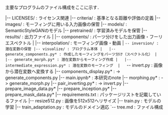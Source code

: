 主要なプログラムのファイル構成をここに示す．

|-- LICENSES/ : ライセンス関連
|-- criteria/ : 基準となる距離や評価の定義
|-- images/ : モーフィングに用いる入力画像の保管
|-- models/ : SemanticStyleGANのモデル
|-- pretrained/ : 学習済みモデルを保管
|-- results/ : 出力ファイル
|   |-- components/ : パーツ分けをした出力画像・フーリエスペクトル
|   |-- interpolation/ : モーフィング画像・動画
|   `-- inversion/ : 潜在変数の保管
|-- visualize/ : プログラム本体
|   |-- generate_components.py* : 作成したモーフィングをパーツ分け（スペクトル化）
|   |-- generate_morph.py* : 潜在変数からモーフィング作成
|   |-- intermediate_expression.py* : 潜在変数のモーフィング 
|   `-- invert.py : 画像から潜在変数へ変換する
|-- components_display.py* : -> generate_components.py
|-- main.ipynb* : 本研究のnote
|-- morphing.py* : -> generate_morph.py
|-- pair_inverting.py* : -> invert.py
|-- prepare_image_data.py*
|-- prepare_inception.py*
|-- prepare_mask_data.py* 
|-- requirements.txt : パッケージリストを記載しているファイル
|-- resize512.py : 画像を512x512へリサイズ
|-- train.py : モデルの学習
|-- train_adaptation.py : モデルのドメイン適応
`-- tree.md : ファイル構成
